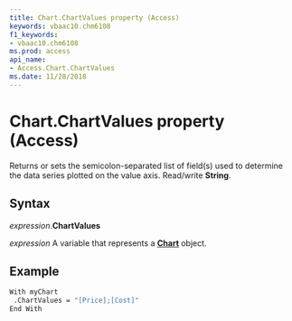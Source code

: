 ```yaml
---
title: Chart.ChartValues property (Access)
keywords: vbaac10.chm6108
f1_keywords:
- vbaac10.chm6108
ms.prod: access
api_name:
- Access.Chart.ChartValues
ms.date: 11/28/2018
---
```



# Chart.ChartValues property (Access)

Returns or sets the semicolon-separated list of field(s) used to determine the data series plotted on the value axis. Read/write **String**.


## Syntax

_expression_.**ChartValues**

_expression_ A variable that represents a **[Chart](Access.Chart.md)** object.


## Example

```vb
With myChart
 .ChartValues = "[Price];[Cost]"
End With
```

